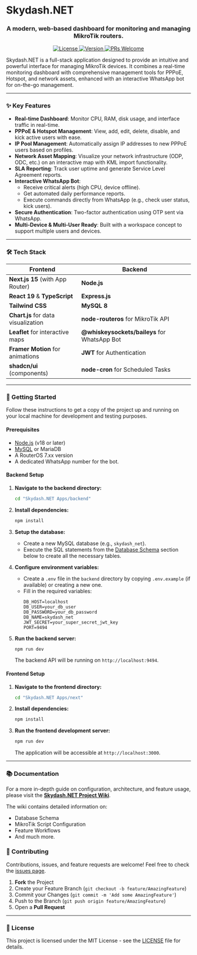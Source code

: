 # Skydash.NET

<h3 align="center">A modern, web-based dashboard for monitoring and managing MikroTik routers.</h3>

<p align="center">
  <a href="https://github.com/skydashnet/skydash-next-monitoring/blob/main/LICENSE">
    <img src="https://img.shields.io/badge/license-MIT-blue.svg" alt="License">
  </a>
  <a href="#">
    <img src="https://img.shields.io/badge/version-1.5.8-green.svg" alt="Version">
  </a>
  <a href="#">
    <img src="https://img.shields.io/badge/PRs-welcome-brightgreen.svg" alt="PRs Welcome">
  </a>
</p>

Skydash.NET is a full-stack application designed to provide an intuitive and powerful interface for managing MikroTik devices. It combines a real-time monitoring dashboard with comprehensive management tools for PPPoE, Hotspot, and network assets, enhanced with an interactive WhatsApp bot for on-the-go management.

---

### ✨ Key Features

* **Real-time Dashboard**: Monitor CPU, RAM, disk usage, and interface traffic in real-time.
* **PPPoE & Hotspot Management**: View, add, edit, delete, disable, and kick active users with ease.
* **IP Pool Management**: Automatically assign IP addresses to new PPPoE users based on profiles.
* **Network Asset Mapping**: Visualize your network infrastructure (ODP, ODC, etc.) on an interactive map with KML import functionality.
* **SLA Reporting**: Track user uptime and generate Service Level Agreement reports.
* **Interactive WhatsApp Bot**:
    * Receive critical alerts (high CPU, device offline).
    * Get automated daily performance reports.
    * Execute commands directly from WhatsApp (e.g., check user status, kick users).
* **Secure Authentication**: Two-factor authentication using OTP sent via WhatsApp.
* **Multi-Device & Multi-User Ready**: Built with a workspace concept to support multiple users and devices.

---

### 🛠️ Tech Stack

| Frontend                               | Backend                                     |
| -------------------------------------- | ------------------------------------------- |
| **Next.js 15** (with App Router)       | **Node.js** |
| **React 19** & **TypeScript** | **Express.js** |
| **Tailwind CSS** | **MySQL 8** |
| **Chart.js** for data visualization    | **node-routeros** for MikroTik API          |
| **Leaflet** for interactive maps       | **@whiskeysockets/baileys** for WhatsApp Bot |
| **Framer Motion** for animations       | **JWT** for Authentication                  |
| **shadcn/ui** (components)             | **node-cron** for Scheduled Tasks           |

---

### 🚀 Getting Started

Follow these instructions to get a copy of the project up and running on your local machine for development and testing purposes.

#### Prerequisites

* [Node.js](https://nodejs.org/) (v18 or later)
* [MySQL](https://www.mysql.com/) or MariaDB
* A RouterOS 7.xx version
* A dedicated WhatsApp number for the bot.

#### Backend Setup

1.  **Navigate to the backend directory:**
    ```bash
    cd "Skydash.NET Apps/backend"
    ```

2.  **Install dependencies:**
    ```bash
    npm install
    ```

3.  **Setup the database:**
    * Create a new MySQL database (e.g., `skydash_net`).
    * Execute the SQL statements from the [Database Schema](#-database-schema) section below to create all the necessary tables.

4.  **Configure environment variables:**
    * Create a `.env` file in the `backend` directory by copying `.env.example` (if available) or creating a new one.
    * Fill in the required variables:
        ```env
        DB_HOST=localhost
        DB_USER=your_db_user
        DB_PASSWORD=your_db_password
        DB_NAME=skydash_net
        JWT_SECRET=your_super_secret_jwt_key
        PORT=9494
        ```

5.  **Run the backend server:**
    ```bash
    npm run dev
    ```
    The backend API will be running on `http://localhost:9494`.

#### Frontend Setup

1.  **Navigate to the frontend directory:**
    ```bash
    cd "Skydash.NET Apps/next"
    ```

2.  **Install dependencies:**
    ```bash
    npm install
    ```

3.  **Run the frontend development server:**
    ```bash
    npm run dev
    ```
    The application will be accessible at `http://localhost:3000`.

---
### 📚 Documentation

For a more in-depth guide on configuration, architecture, and feature usage, please visit the **[Skydash.NET Project Wiki](https://github.com/skydashnet/skydash-next-monitoring/wiki)**.

The wiki contains detailed information on:
* Database Schema
* MikroTik Script Configuration
* Feature Workflows
* And much more.
    
### 🤝 Contributing

Contributions, issues, and feature requests are welcome! Feel free to check the [issues page](https://github.com/skydashnet/skydash-next-monitoring/issues).

1.  **Fork** the Project
2.  Create your Feature Branch (`git checkout -b feature/AmazingFeature`)
3.  Commit your Changes (`git commit -m 'Add some AmazingFeature'`)
4.  Push to the Branch (`git push origin feature/AmazingFeature`)
5.  Open a **Pull Request**

---

### 📄 License

This project is licensed under the MIT License - see the [LICENSE](LICENSE) file for details.